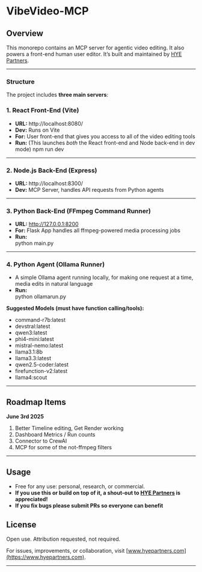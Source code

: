 # VibeVideo-MCP

## Overview

This monorepo contains an MCP server for agentic video editing. It also powers a front-end human user editor. It’s built and maintained by [HYE Partners](https://www.hyepartners.com).

---

### Structure

The project includes **three main servers**:

### 1. React Front-End (Vite)
- **URL:** http://localhost:8080/
- **Dev:** Runs on Vite 
- **For:** User front-end that gives you access to all of the video editing tools
- **Run:** (This launches *both* the React front-end and Node back-end in dev mode) 
npm run dev

---

### 2. Node.js Back-End (Express)
- **URL:** http://localhost:8300/
- **Dev:** MCP Server, handles API requests from Python agents
---

### 3. Python Back-End (FFmpeg Command Runner)
- **URL:** http://127.0.0.1:8200
- **For:** Flask App handles all ffmpeg-powered media processing jobs
- **Run:**  
python main.py

---

### 4. Python Agent (Ollama Runner)
- A simple Ollama agent running locally, for making one request at a time, media edits in natural language
- **Run:**  
python ollamarun.py

**Suggested Models (must have function calling/tools):**
- command-r7b:latest
- devstral:latest
- qwen3:latest
- phi4-mini:latest
- mistral-nemo:latest
- llama3.1:8b
- llama3.3:latest
- qwen2.5-coder:latest
- firefunction-v2:latest
- llama4:scout

---

## Roadmap Items

**June 3rd 2025**

1. Better Timeline editing, Get Render working
2. Dashboard Metrics / Run counts
3. Connector to CrewAI
4. MCP for some of the not-ffmpeg filters

---

## Usage

- Free for any use: personal, research, or commercial.
- **If you use this or build on top of it, a shout-out to [HYE Partners](https://www.hyepartners.com) is appreciated!**
- **If you fix bugs please submit PRs so everyone can benefit**

## License

Open use. Attribution requested, not required.

For issues, improvements, or collaboration, visit [www.hyepartners.com](https://www.hyepartners.com).

---